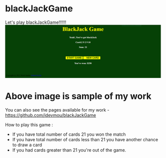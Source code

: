 # blackJackGame
Let's play blackJackGame!!!!!!
![](img2.png)
# Above image is sample of my work

You can also see the pages available for my work - https://github.com/idevmou/blackJackGame

How to play this game :
<ul>
<li>If you have total number of cards 21 you won the match</li>
<li>If you have total number of cards less than 21 you have another chance to draw a card</li>
<li>If you had cards greater than 21 you're out of the game.</li>
</ul>
